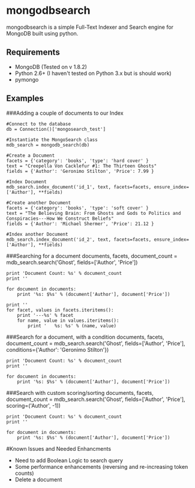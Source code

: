 mongodbsearch
=============

mongodbsearch is a simple Full-Text Indexer and Search engine for MongoDB built using python.

Requirements
------------

- MongoDB (Tested on v 1.8.2)
- Python 2.6+ (I haven't tested on Python 3.x but is should work)
- pymongo

Examples
--------

###Adding a couple of documents to our Index

    #Connect to the database
    db = Connection()['mongosearch_test']

    #Instantiate the MongoSearch class
    mdb_search = mongodb_search(db)

    #Create a Document
    facets = {'category': 'books', 'type': 'hard cover' }
    text = "Creepella Von Cacklefur #1: The Thirteen Ghosts"
    fields = {'Author': 'Geronimo Stilton', 'Price': 7.99 }
    
    #Index Document
    mdb_search.index_document('id_1', text, facets=facets, ensure_index=['Author'], **fields)

    #Create another Document
    facets = {'category': 'books', 'type': 'soft cover' }
    text = "The Believing Brain: From Ghosts and Gods to Politics and Conspiracies---How We Construct Beliefs"
    fields = {'Author': 'Michael Shermer', 'Price': 21.12 }

    #Index another Document
    mdb_search.index_document('id_2', text, facets=facets, ensure_index=['Author'], **fields)
    
###Searching for a document
    documents, facets, document_count = mdb_search.search('Ghost', fields=['Author', 'Price'])
    
    print 'Document Count: %s' % document_count
    print ''

    for document in documents:
        print '%s: $%s' % (document['Author'], document['Price'])

    print ''
    for facet, values in facets.iteritems():
        print '---%s' % facet
        for name, value in values.iteritems():
            print '   %s: %s' % (name, value)

###Search for a document, with a condition
    documents, facets, document_count = mdb_search.search('Ghost', fields=['Author', 'Price'], 
                                                          conditions={'Author': 'Geronimo Stilton'})

    print 'Document Count: %s' % document_count
    print ''

    for document in documents:
        print '%s: $%s' % (document['Author'], document['Price'])
            
###Search with custom scoring/sorting
    documents, facets, document_count = mdb_search.search('Ghost', fields=['Author', 'Price'], scoring=('Author', -1))

    print 'Document Count: %s' % document_count
    print ''

    for document in documents:
        print '%s: $%s' % (document['Author'], document['Price'])      
    
#Known Issues and Needed Enhancments
- Need to add Boolean Logic to search query
- Some performance enhancements (reversing and re-increasing token counts)
- Delete a document
    
    
